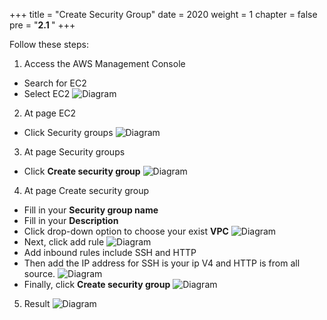 +++
title = "Create Security Group"
date = 2020
weight = 1
chapter = false
pre = "<b>2.1 </b>"
+++

Follow these steps:

1. Access the AWS Management Console
  * Search for EC2
  * Select EC2
![Diagram](../../../images/2/1.png?width=40pc)

2. At page EC2
  * Click Security groups
![Diagram](../../../images/2/2.png?width=40pc)
3. At page Security groups
  * Click **Create security group**
![Diagram](../../../images/2/3.png?width=40pc)
4. At page Create security group
  * Fill in your  **Security group name**
  * Fill in your  **Description**
  * Click drop-down option to choose your exist **VPC**
![Diagram](../../../images/2/4.png?width=40pc)  
  * Next, click add rule
![Diagram](../../../images/2/5.png?width=40pc)  
  * Add inbound rules include SSH and HTTP
  * Then add the IP address for SSH is your ip V4 and HTTP is from all source.
![Diagram](../../../images/2/6.png?width=40pc)  
  * Finally, click **Create security group**
![Diagram](../../../images/2/7.png?width=40pc)  
5. Result 
![Diagram](../../../images/2/8.png?width=40pc)  



<!-- Để xác định các rule Inbound cần có, chúng ta liệt kê ra các yêu cầu như sau:
- Người dùng truy cập từ ngoài vào ứng dụng ShareNote thông qua cổng **80** bằng giao thức **HTTP** với **Source IP bất kì**.
- Load Balancer sẽ điều phối các yêu cầu này đến các server thông qua cổng **8080** với **Source IP trong VPC**.
- Các Application server sẽ giao tiếp với Database thông qua cổng **3306** với Source IP trong VPC.
- Chúng ta sẽ mở truy cập **SSH** để có thể kết nối đến instance để triển khai ứng dụng.

{{% notice note %}}
Trên thực tế, chúng ta nên tạo các security group riêng biệt cho từng thành phần. Tuy nhiên trong khuôn khổ bài thực hành này, chúng ta sẽ sử dụng một security group (Các rule không trùng lẫn nhau).
{{% /notice %}}

#### Tạo Security Group

1. Truy cập vào **EC2 Management Console** bằng cách gõ và chọn dịch vụ **EC2** trong thanh tìm kiếm.

![Find EC2](/images/1/1.1_FindEC2.png?width=90pc)

2. Ở thanh điều hướng bên trái, click chọn **Security Groups**.
3. Ở trang **Security Groups**, click chọn **Create Security Group**.
4. Ở trang **Create security group**, thiết lập các thông số như sau:
   - Mục **Basic details**:
     - Security group name: Nhập vào tên security group (VD: **sharenote-sg**)
     - Description: Nhập vào diễn giải của security group. (VD: **Security for Sharenote app** )
     - VPC: Chọn Default VPC. *Bạn sẽ xây dựng bài lab này bên trong Default VPC*.

{{% notice note %}}
Trên thực tế, AWS khuyến cáo rằng bạn không không nên sử dụng Default VPC cho mục dích chạy môi trường Production. Tuy nhiên, bạn sẽ sử dụng Default VPC để được thuận tiện trong bài thực hành này.
{{% /notice %}}

   - Mục **Inbound rules**: Thêm các **Inbound rule** như đề cập ở trên. Chọn **Add rule** để thêm một rule.
     - Type: **HTTP** | Source: **Anywhere-IPv4**
     - Type: **Custom TCP** | Port range: **8080** | Source: **Anywhere-IPv4**
     - Type: **MySQL/Aurora** | Source: Custom **172.31.0.0/16** (Default VPC CIDR block)
     - Type: **SSH** | Source: **My IP**


5. Chọn **Create security group**.
  + Kiểm tra Security group đã được tạo thành công.

![Security Group](/images/asg/001.png?width=90pc)

Đến đây, chúng ta đã hoàn thành việc tạo Security Group, tiếp theo chúng ta sẽ tiến hành tạo ShareNote Database. -->